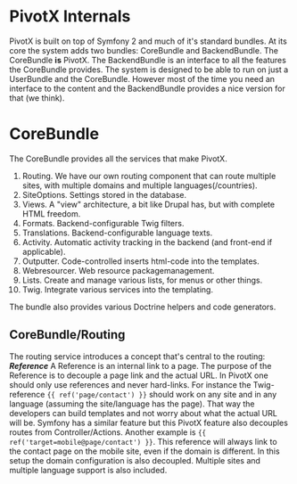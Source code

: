 <!-- 990 PivotX Internals

     Expection audience:   Developers
-->


PivotX Internals
================

PivotX is built on top of Symfony 2 and much of it's standard bundles.
At its core the system adds two bundles: CoreBundle and BackendBundle.
The CoreBundle **is** PivotX. The BackendBundle is an interface to all the features the CoreBundle provides.
The system is designed to be able to run on just a UserBundle and the CoreBundle. However most of the time
you need an interface to the content and the BackendBundle provides a nice version for that (we think).



CoreBundle
==========

The CoreBundle provides all the services that make PivotX.

1.  Routing. We have our own routing component that can route multiple sites, with multiple domains and multiple languages(/countries).
2.  SiteOptions. Settings stored in the database.
3.  Views. A "view" architecture, a bit like Drupal has, but with complete HTML freedom.
4.  Formats. Backend-configurable Twig filters.
5.  Translations. Backend-configurable language texts. 
6.  Activity. Automatic activity tracking in the backend (and front-end if applicable).
7.  Outputter. Code-controlled inserts html-code into the templates.
8.  Webresourcer. Web resource packagemanagement.
9.  Lists. Create and manage various lists, for menus or other things.
10. Twig. Integrate various services into the templating.

The bundle also provides various Doctrine helpers and code generators.



CoreBundle/Routing
------------------

The routing service introduces a concept that's central to the routing: ***Reference***
A Reference is an internal link to a page. The purpose of the Reference is to decouple a page link and the actual URL. In PivotX one should
only use references and never hard-links. For instance the Twig-reference `{{ ref('page/contact') }}` should work on any site and in any 
language (assuming the site/language has the page). That way the developers can build templates and not worry about what the actual URL
will be. Symfony has a similar feature but this PivotX feature also decouples routes from Controller/Actions.
Another example is `{{ ref('target=mobile@page/contact') }}`. This reference will always link to the contact page on the mobile site, even
if the domain is different. In this setup the domain configuration is also decoupled. Multiple sites and multiple language support is also
included.
